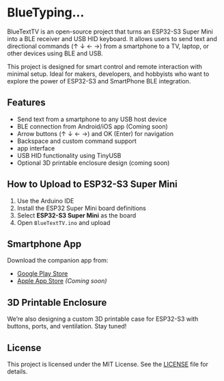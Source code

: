 # BlueTyping...

BlueTextTV is an open-source project that turns an ESP32-S3 Super Mini into a BLE receiver and USB HID keyboard. 
It allows users to send text and directional commands (↑ ↓ ← →) from a smartphone to a TV, laptop, or other devices using BLE and USB.

This project is designed for smart control and remote interaction with minimal setup. 
Ideal for makers, developers, and hobbyists who want to explore the power of ESP32-S3 and SmartPhone BLE integration.

## Features

- Send text from a smartphone to any USB host device
- BLE connection from Android/iOS app (Coming soon)
- Arrow buttons (↑ ↓ ← →) and OK (Enter) for navigation
- Backspace and custom command support
- app interface 
- USB HID functionality using TinyUSB
- Optional 3D printable enclosure design (coming soon)

## How to Upload to ESP32-S3 Super Mini

1. Use the Arduino IDE
2. Install the ESP32 Super Mini board definitions
3. Select **ESP32-S3 Super Mini** as the board
4. Open `BlueTextTV.ino` and upload

## Smartphone App

Download the companion app from:

- [Google Play Store](#) 
- [Apple App Store](#) *(Coming soon)*

## 3D Printable Enclosure

We’re also designing a custom 3D printable case for ESP32-S3 with buttons, ports, and ventilation. Stay tuned!

## License

This project is licensed under the MIT License. See the [LICENSE](./LICENSE) file for details.
